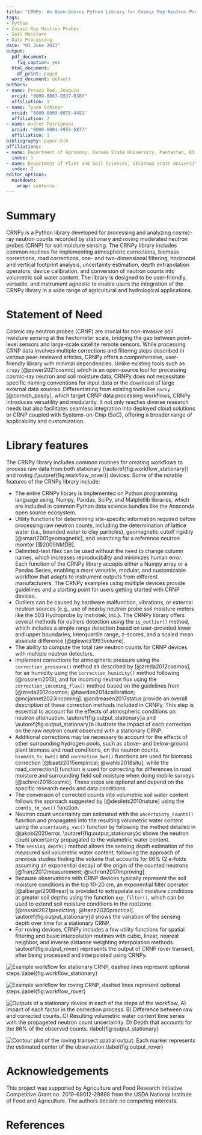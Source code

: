 ```yaml
---
title: "CRNPy: An Open-Source Python Library for Cosmic Ray Neutron Probe Data Processing"
tags:
- Python
- Cosmic Ray Neutron Probes
- Soil Moisture
- Data Processing
date: "01 June 2023"
output:
  pdf_document:
    fig_caption: yes
  html_document:
    df_print: paged
  word_document: default
authors:
- name: Peraza Rud, Joaquin
  orcid: "0009-0007-9337-830X"
  affiliation: 1
- name: Tyson Ochsner
  orcid: "0000-0003-0875-4491"
  affiliation: 2
- name: Andres Patrignani
  orcid: "0000-0001-5955-5877"
  affiliation: 1
bibliography: paper.bib
affiliations:
- name: Department of Agronomy, Kansas State University, Manhattan, KS, USA.
  index: 1
- name: Department of Plant and Soil Sciences, Oklahoma State University, Stillwater, OK, USA.
  index: 2
editor_options:
  markdown:
    wrap: sentence
---
```


# Summary

CRNPy is a Python library developed for processing and analyzing cosmic-ray neutron counts recorded by stationary and roving moderated neutron probes (CRNP) for soil moisture sensing. The CRNPy library includes common routines for implementing atmospheric corrections, biomass corrections, road corrections, one- and two-dimensional filtering, horizontal and vertical footprint analysis, uncertainty estimation, depth extrapolation operators, device calibration, and conversion of neutron counts into volumetric soil water content. The library is designed to be user-friendly, versatile, and instrument agnostic to enable users the integration of the CRNPy library in a wide range of agricultural and hydrological applications.

# Statement of Need

Cosmic ray neutron probes (CRNP) are crucial for non-invasive soil moisture sensing at the hectometer scale, bridging the gap between point-level sensors and large-scale satellite remote sensors. While processing CRNP data involves multiple corrections and filtering steps described in various peer-reviewed articles, CRNPy offers a comprehensive, user-friendly library with minimal dependencies. Unlike existing tools such as `crspy` [@power2021cosmic] which is an open-source tool for processing cosmic-ray neutron and soil moisture data, CRNPy does not necessitate specific naming conventions for input data or the download of large external data sources. Differentiating from existing tools like `corny` [@cornish_pasdy], which target CRNP data processing workflows, CRNPy introduces versatility and modularity. It not only reaches diverse research needs but also facilitates seamless integration into deployed cloud solutions or CRNP coupled with Systems-on-Chip (SoC), offering a broader range of applicability and customization.

# Library features

The CRNPy library includes common routines for creating workflows to process raw data from both stationary (\autoref{fig:workflow_stationary}) and roving (\autoref{fig:workflow_rover}) devices. Some of the notable features of the CRNPy library include:

- The entire CRNPy library is implemented on Python programming language using, Numpy, Pandas, SciPy, and Matplotlib libraries, which are included in common Python data science bundles like the Anaconda open source ecosystem.
- Utility functions for determining site-specific information required before processing raw neutron counts, including the determination of lattice water (i.e., bounded water to clay particles), geomagnetic cutoff rigidity [@smart2001geomagnetic], and searching for a reference neutron monitor [@2009NMDB].
- Delimited-text files can be used without the need to change column names, which increases reproducibility and minimizes human error. Each function of the CRNPy library accepts either a Numpy array or a Pandas Series, enabling a more versatile, modular, and customizable workflow that adapts to instrument outputs from different manufacturers. The CRNPy examples using multiple devices provide guidelines and a starting point for users getting started with CRNP devices.
- Outliers can be caused by hardware malfunction, vibrations, or external neutron sources (e.g., use of nearby neutron probe soil moisture meters like the 503 Hydroprobe by Instrotek, Inc.). The CRNPy library offers several methods for outliers detection using the `is_outlier()` method, which includes a simple range detection based on user-provided lower and upper boundaries, interquartile range, z-scores, and a scaled mean absolute difference [@iglewicz1993volume].
- The ability to compute the total raw neutron counts for CRNP devices with multiple neutron detectors.
- Implement corrections for atmospheric pressure using the `correction_pressure()` method as described by [@zreda2012cosmos], for air humidity using the `correction_humidity()` method following [@rosolem2013], and for incoming neutron flux using the `correction_incoming_flux()` method based on the guidelines from [@zreda2012cosmos; @hawdon2014calibration; @mcjannet2023incoming]. @andreasen2017status provide an overall description of these correction methods included in CRNPy. This step is essential to account for the effects of atmospheric conditions on neutron attenuation. \autoref{fig:output_stationary}a and \autoref{fig:output_stationary}b illustrate the impact of each correction on the raw neutron count observed with a stationary CRNP.
- Additional corrections may be necessary to account for the effects of other surrounding hydrogen pools, such as above- and below-ground plant biomass and road conditions, on the neutron counts. `biomass_to_bwe()` and `correction_bwe()` functions are used for biomass correction [@baatz2015empirical; @wahbi2018situ], while the road_correction() function is used for correcting for differences in road moisture and surrounding field soil moisture when doing mobile surveys [@schron2018cosmic]. These steps are optional and depend on the specific research needs and data conditions.
- The conversion of corrected counts into volumetric soil water content follows the approach suggested by [@desilets2010nature] using the `counts_to_vwc()` function.
- Neutron count uncertainty can estimated with the `uncertainty_counts()` function and propagated into the resulting volumetric water content using the `uncertainty_vwc()` function by following the method detailed in @jakobi2020error. \autoref{fig:output_stationary}c shows the neutron count uncertainty propagated to the volumetric water content.
- The `sensing_depth()` method allows the sensing depth estimation of the measured soil volumetric water content, following the approach of previous studies finding the volume that accounts for 86% (2 e-folds assuming an exponential decay) of the origin of the counted neutrons [@franz2012measurement; @schron2017improving].
- Because observations with CRNP devices typically represent the soil moisture conditions in the top 10-20 cm, an exponential filter operator [@albergel2008near] is provided to extrapolate soil moisture conditions at greater soil depths using the function `exp_filter()`, which can be used to extend soil moisture conditions in the rootzone [@rossini2021predicting; @franz2020practical]. \autoref{fig:output_stationary}d shows the variation of the sensing depth over time for a stationary CRNP.
- For roving devices, CRNPy includes a few utility functions for spatial filtering and basic interpolation routines with cubic, linear, nearest neighbor, and inverse distance weighting interpolation methods. \autoref{fig:output_rover} represents the output of CRNP rover transect, after being processed and interpolated using CRNPy.

![Example workflow for stationary CRNP, dashed lines represent optional steps.\label{fig:workflow_stationary}](figures/workflow_rdt.png)

![Example workflow for roving CRNP, dashed lines represent optional steps.\label{fig:workflow_rover}](figures/workflow_hydroinnova.png)

![Outputs of a stationary device in each of the steps of the workflow, A) Impact of each factor in the correction process. B) Difference between raw and corrected counts. C) Resulting volumetric water content time series with the propageted neutron count uncertainity. D) Depth that accounts for the 86% of the observed counts.  \label{fig:output_stationary}](figures/timeseries.png)

![Contour plot of the roving transect spatial output. Each marker represents the estimated center of the observation.\label{fig:output_rover}](figures/rover.png)

# Acknowledgements

This project was supported by Agriculture and Food Research Initiative Competitive Grant no. 2019-68012-29888 from the USDA National Institute of Food and Agriculture. The authors declare no competing interests.

# References

